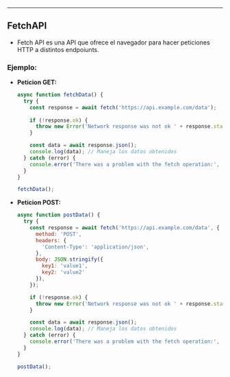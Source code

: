 
---
## FetchAPI
- Fetch API es una API que ofrece el navegador para hacer peticiones HTTP a distintos endpoiunts.

### Ejemplo:

- **Peticion GET:**
	```javascript
	async function fetchData() {
	  try {
	    const response = await fetch('https://api.example.com/data');
	    
	    if (!response.ok) {
	      throw new Error('Network response was not ok ' + response.statusText);
	    }
	
	    const data = await response.json();
	    console.log(data); // Maneja los datos obtenidos
	  } catch (error) {
	    console.error('There was a problem with the fetch operation:', error);
	  }
	}
	
	fetchData();

	```

- **Peticion POST:**
	```javascript
	async function postData() {
	  try {
	    const response = await fetch('https://api.example.com/data', {
	      method: 'POST',
	      headers: {
	        'Content-Type': 'application/json',
	      },
	      body: JSON.stringify({
	        key1: 'value1',
	        key2: 'value2'
	      }),
	    });
	
	    if (!response.ok) {
	      throw new Error('Network response was not ok ' + response.statusText);
	    }
	
	    const data = await response.json();
	    console.log(data); // Maneja los datos obtenidos
	  } catch (error) {
	    console.error('There was a problem with the fetch operation:', error);
	  }
	}
	
	postData();

	```
